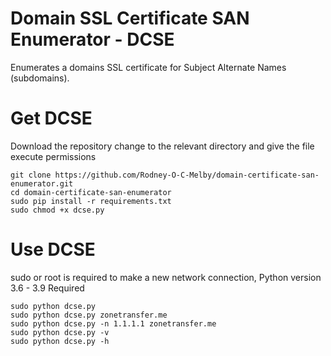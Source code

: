# Domain SSL Certificate SAN Enumerator - DCSE
Enumerates a domains SSL certificate for Subject Alternate Names (subdomains).

# Get DCSE
Download the repository change to the relevant directory and give the file execute permissions
```
git clone https://github.com/Rodney-O-C-Melby/domain-certificate-san-enumerator.git  
cd domain-certificate-san-enumerator
sudo pip install -r requirements.txt
sudo chmod +x dcse.py
```  
  
# Use DCSE
sudo or root is required to make a new network connection, Python version 3.6 - 3.9 Required
```
sudo python dcse.py  
sudo python dcse.py zonetransfer.me
sudo python dcse.py -n 1.1.1.1 zonetransfer.me
sudo python dcse.py -v  
sudo python dcse.py -h
